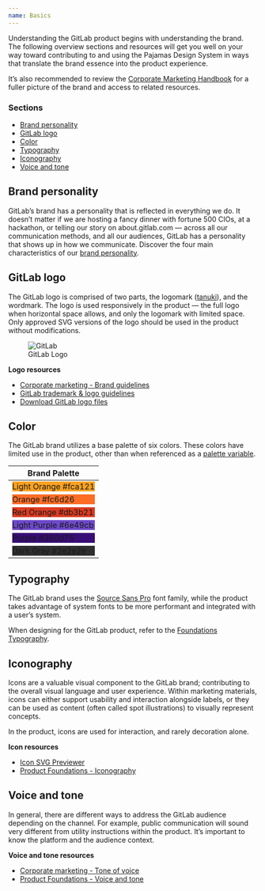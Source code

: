 ```yaml
---
name: Basics
---
```


Understanding the GitLab product begins with understanding the brand. The following 
overview sections and resources will get you well on your way toward contributing 
to and using the Pajamas Design System in ways that translate the brand essence 
into the product experience.

It’s also recommended to review the [Corporate Marketing Handbook](https://about.gitlab.com/handbook/marketing/corporate-marketing/) 
for a fuller picture of the brand and access to related resources.

### Sections

* [Brand personality](#brand-personality)
* [GitLab logo](#gitlab-logo)
* [Color](#color)
* [Typography](#typography)
* [Iconography](#iconography)
* [Voice and tone](#voice-and-tone)

## Brand personality
GitLab’s brand has a personality that is reflected in everything we do. It doesn’t 
matter if we are hosting a fancy dinner with fortune 500 CIOs, at a hackathon, 
or telling our story on about.gitlab.com — across all our communication methods, 
and all our audiences, GitLab has a personality that shows up in how we communicate. 
Discover the four main characteristics of our [brand personality](https://about.gitlab.com/handbook/marketing/corporate-marketing/#brand-personality).

## GitLab logo
The GitLab logo is comprised of two parts, the logomark ([tanuki](https://about.gitlab.com/handbook/marketing/corporate-marketing/#the-tanuki)), 
and the wordmark. The logo is used responsively in the product — the full logo 
when horizontal space allows, and only the logomark with limited space. Only 
approved SVG versions of the logo should be used in the product without modifications.

<figure class="figure" role="figure" aria-label="GitLab Logo">
  <img class="figure-img p-a-5" src="/img/brand/gitlab-logo-gray-rgb.svg" alt="GitLab" role="img" />
  <figcaption class="figure-caption">GitLab Logo</figcaption>
</figure>

**Logo resources**
* [Corporate marketing - Brand guidelines](https://about.gitlab.com/handbook/marketing/corporate-marketing/#brand-guidelines)
* [GitLab trademark & logo guidelines](https://about.gitlab.com/handbook/marketing/corporate-marketing/#brand-guidelines)
* [Download GitLab logo files](https://about.gitlab.com/press/press-kit/)

## Color
The GitLab brand utilizes a base palette of six colors. These colors have limited 
use in the product, other than when referenced as a [palette variable](https://design.gitlab.com/product-foundations/colors).

| Brand Palette |
| ------ |
| <div class="color-overview p-a-3" style="background-color:#fca121;"><span class="variable">Light Orange</span> <span class="hex f-small">#fca121</span></div> |
| <div class="color-overview p-a-3" style="background-color:#fc6d26;"><span class="variable">Orange</span> <span class="hex f-small f-inverted">#fc6d26</span></div> |
| <div class="color-overview p-a-3" style="background-color:#db3b21;"><span class="variable f-inverted">Red Orange</span> <span class="hex f-small f-inverted">#db3b21</span></div> |
| <div class="color-overview p-a-3" style="background-color:#6e49cb;"><span class="variable f-inverted">Light Purple</span> <span class="hex f-small f-inverted">#6e49cb</span></div> |
| <div class="color-overview p-a-3" style="background-color:#380d75;"><span class="variable f-inverted">Purple</span> <span class="hex f-small f-inverted">#380d75</span></div> |
| <div class="color-overview p-a-3" style="background-color:#2e2e2e;"><span class="variable f-inverted">Dark Gray</span> <span class="hex f-small f-inverted">#2e2e2e</span></div> |

## Typography
The GitLab brand uses the [Source Sans Pro](https://fonts.google.com/specimen/Source+Sans+Pro) 
font family, while the product takes advantage of system fonts to be more 
performant and integrated with a user’s system.

When designing for the GitLab product, refer to the [Foundations Typography](https://design.gitlab.com/product-foundations/typography).

## Iconography
Icons are a valuable visual component to the GitLab brand; contributing to the 
overall visual language and user experience. Within marketing materials, icons 
can either support usability and interaction alongside labels, or they can be 
used as content (often called spot illustrations) to visually represent concepts.

In the product, icons are used for interaction, and rarely decoration alone.

**Icon resources**
* [Icon SVG Previewer](http://gitlab-org.gitlab.io/gitlab-svgs/)
* [Product Foundations - Iconography](https://design.gitlab.com/product-foundations/iconography)

## Voice and tone
In general, there are different ways to address the GitLab audience depending on 
the channel. For example, public communication will sound very different from 
utility instructions within the product. It’s important to know the platform and 
the audience context.

**Voice and tone resources**
* [Corporate marketing  - Tone of voice](https://about.gitlab.com/handbook/marketing/corporate-marketing/#tone-of-voice)
* [Product Foundations - Voice and tone](https://design.gitlab.com/content/voice-tone)
